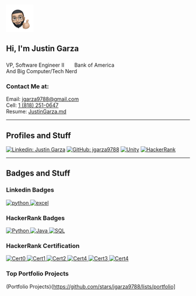 

<img src=".\logos\memoji_thumb.png" alt="drawing" style="width:75px;"/>  

## Hi, I'm Justin Garza 
VP, Software Engineer II <img src=".\logos\bankofamerica.svg" alt="drawing" style="width:20px; height:20px"/> Bank of America    
And Big Computer/Tech Nerd 

### Contact Me at:  
Email: jgarza9788@gmail.com  
Cell: [1 (818) 251-0647](tel:18182510647)  
Resume: [JustinGarza.md](JustinGarza_Resume.md)  


---

## Profiles and Stuff
[![Linkedin: Justin Garza](https://img.shields.io/badge/-Justin_Garza-blue?style=for-the-badge&logo=Linkedin&logoColor=white&link=https://www.linkedin.com/in/justin-garza-9a684a44/)](https://www.linkedin.com/in/justin-garza-9a684a44/)
[![GitHub: jgarza9788](https://img.shields.io/badge/jgarza9788-161b22?&style=for-the-badge&logo=github)](https://github.com/jgarza9788)
[![Unity](https://img.shields.io/badge/Justin_Garza-000000.svg?style=for-the-badge&logo=unity)](https://assetstore.unity.com/publishers/7928)
[![HackerRank](https://img.shields.io/badge/-jgarza9788-39424e?style=for-the-badge&logo=HackerRank&logoColor=2ec866&link=https://www.hackerrank.com/jgarza9788)](https://www.hackerrank.com/jgarza9788) 

---

## Badges and Stuff

### Linkedin Badges

[
![python](https://img.shields.io/badge/python-top__5%25-passing?style=flat&logo=Python&logoColor=ffffff)
![excel](https://img.shields.io/badge/MS_Excel-top__5%25-passing?style=flat&logo=microsoftexcel&logoColor=ffffff)
](https://www.linkedin.com/in/justin-garza-9a684a44/) 


### HackerRank Badges

[
![Python](https://img.shields.io/badge/dynamic/json?color=f9cd3d&label=Python&logo=Python&logoColor=ffffff&query=%24.models.2.stars&suffix=%E2%98%85&url=https%3A%2F%2Fwww.hackerrank.com%2Frest%2Fhackers%2Fjgarza9788%2Fbadges)
![Java](https://img.shields.io/badge/dynamic/json?color=f9cd3d&label=Java&logo=Java&logoColor=ffffff&query=%24.models.1.stars&suffix=%E2%98%85&url=https%3A%2F%2Fwww.hackerrank.com%2Frest%2Fhackers%2Fjgarza9788%2Fbadges)
![SQL](https://img.shields.io/badge/dynamic/json?color=f9cd3d&label=SQL&logo=microsoftsqlserver&logoColor=ffffff&query=%24.models.1.stars&suffix=%E2%98%85&url=https%3A%2F%2Fwww.hackerrank.com%2Frest%2Fhackers%2Fjgarza9788%2Fbadges)
](https://www.hackerrank.com/jgarza9788)


### HackerRank Certification

[
![Cert0](https://img.shields.io/badge/dynamic/json?color=passing&label=Certificate&query=%24.data.0.attributes.certificate.track_slug&suffix=_%E2%9C%93&url=https%3A%2F%2Fwww.hackerrank.com%2Fsourcing%2Fapi%2Fv1%2Ftest_results%2Fhacker_certificate%3Fusername%3Djgarza9788)
![Cert1](https://img.shields.io/badge/dynamic/json?color=passing&label=Certificate&query=%24.data.1.attributes.certificate.track_slug&suffix=_%E2%9C%93&url=https%3A%2F%2Fwww.hackerrank.com%2Fsourcing%2Fapi%2Fv1%2Ftest_results%2Fhacker_certificate%3Fusername%3Djgarza9788)
![Cert2](https://img.shields.io/badge/dynamic/json?color=passing&label=Certificate&query=%24.data.2.attributes.certificate.track_slug&suffix=_%E2%9C%93&url=https%3A%2F%2Fwww.hackerrank.com%2Fsourcing%2Fapi%2Fv1%2Ftest_results%2Fhacker_certificate%3Fusername%3Djgarza9788)
![Cert4](https://img.shields.io/badge/dynamic/json?color=passing&label=Certificate&query=%24.data.3.attributes.certificate.track_slug&suffix=_%E2%9C%93&url=https%3A%2F%2Fwww.hackerrank.com%2Fsourcing%2Fapi%2Fv1%2Ftest_results%2Fhacker_certificate%3Fusername%3Djgarza9788)
![Cert3](https://img.shields.io/badge/dynamic/json?color=passing&label=Certificate&query=%24.data.4.attributes.certificate.track_slug&suffix=_%E2%9C%93&url=https%3A%2F%2Fwww.hackerrank.com%2Fsourcing%2Fapi%2Fv1%2Ftest_results%2Fhacker_certificate%3Fusername%3Djgarza9788)
![Cert4](https://img.shields.io/badge/dynamic/json?color=passing&label=Certificate&query=%24.data.5.attributes.certificate.track_slug&suffix=_%E2%9C%93&url=https%3A%2F%2Fwww.hackerrank.com%2Fsourcing%2Fapi%2Fv1%2Ftest_results%2Fhacker_certificate%3Fusername%3Djgarza9788)
](https://www.hackerrank.com/jgarza9788)


### Top Portfolio Projects

(Portfolio Projects){https://github.com/stars/jgarza9788/lists/portfolio]

<!--
AWS certificate
Azure certificate
Google Cloud certificate

data analytics
project management
block chain (multi-course)
-->

<!--
https://grow.google/certificates/data-analytics/
https://grow.google/certificates/project-management/
https://www.coursera.org/specializations/blockchain#courses

https://digitalskills.cpie.csulb.edu/software-development-bootcamp/ - 15k
-->
